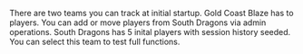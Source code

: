 There are two teams you can track at initial startup.
Gold Coast Blaze has to players. You can add or move players from South Dragons via admin operations.
South Dragons has 5 inital players with session history seeded. You can select this team to test full functions.
